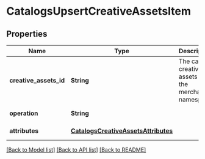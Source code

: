# CatalogsUpsertCreativeAssetsItem
## Properties

| Name | Type | Description | Notes |
|------------ | ------------- | ------------- | -------------|
| **creative\_assets\_id** | **String** | The catalog creative assets id in the merchant namespace | [default to null] |
| **operation** | **String** |  | [default to null] |
| **attributes** | [**CatalogsCreativeAssetsAttributes**](CatalogsCreativeAssetsAttributes.md) |  | [default to null] |

[[Back to Model list]](../README.md#documentation-for-models) [[Back to API list]](../README.md#documentation-for-api-endpoints) [[Back to README]](../README.md)

